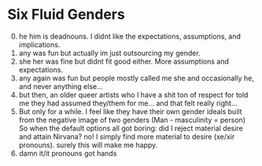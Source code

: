 # Six Fluid Genders

0. he him is deadnouns. I didnt like the expectations, assumptions, and implications.
1. any was fun but actually im just outsourcing my gender.
2. she her was fine but didnt fit good either. More assumptions and expectations.
3. any again was fun but people mostly called me she and occasionally he, and never anything else...
4. but then, an older queer artists who I have a shit ton of respect for told me they had assumed they/them for me... and that felt really right...
5. But only for a while. I feel like they have their own gender ideals built from the negative image of two genders (Man - masculinity = person) So when the default options all got boring: did I reject material desire and attain Nirvana? no! I simply find more material to desire (xe/xir pronouns). surely this will make me happy.
6. damn it/it pronouns got hands
